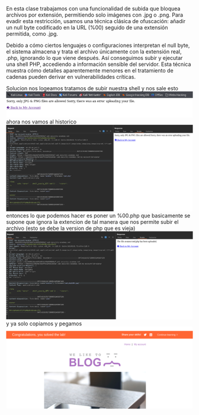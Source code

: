 En esta clase trabajamos con una funcionalidad de subida que bloquea archivos por extensión, permitiendo solo imágenes con .jpg o .png. Para evadir esta restricción, usamos una técnica clásica de ofuscación: añadir un null byte codificado en la URL (%00) seguido de una extensión permitida, como .jpg.

Debido a cómo ciertos lenguajes o configuraciones interpretan el null byte, el sistema almacena y trata el archivo únicamente con la extensión real, .php, ignorando lo que viene después. Así conseguimos subir y ejecutar una shell PHP, accediendo a información sensible del servidor. Esta técnica muestra cómo detalles aparentemente menores en el tratamiento de cadenas pueden derivar en vulnerabilidades críticas.

Solucion
nos logeamos tratamos de subir nuestra shell y nos sale esto
![Pasted_image_20250830205001.png](/Imagenes/Pasted_image_20250830205001.png)
ahora nos vamos al historico
![Pasted_image_20250830205053.png](/Imagenes/Pasted_image_20250830205053.png)
entonces lo que podemos hacer es poner un %00.php que basicamente se supone que ignora la extencion de tal manera que nos permite subir el archivo (esto se debe la version de php que es vieja)
![Pasted_image_20250830205551.png](/Imagenes/Pasted_image_20250830205551.png)
y ya solo copiamos y pegamos
![Pasted_image_20250830205751.png](/Imagenes/Pasted_image_20250830205751.png)
